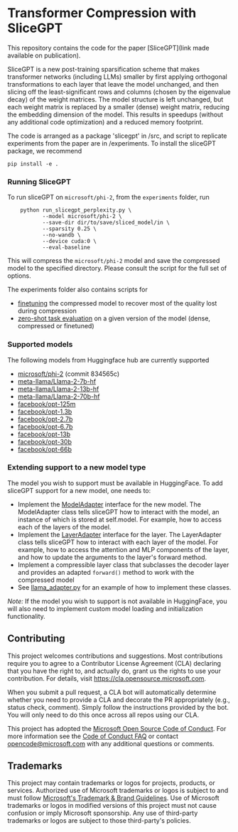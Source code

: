 # Transformer Compression with SliceGPT

This repository contains the code for the paper [SliceGPT](link made available on publication). 

SliceGPT is a new post-training sparsification scheme that makes transformer networks (including LLMs) smaller by first applying orthogonal transformations to each layer that leave the model unchanged, and then slicing off the least-significant rows and columns (chosen by the eigenvalue decay) of the weight matrices. The model structure is left unchanged, but each weight matrix is replaced by a smaller (dense) weight matrix, reducing the embedding dimension of the model. This results in speedups (without any additional code optimization) and a reduced memory footprint.  

The code is arranged as a package 'slicegpt' in /src, and script to replicate experiments from the paper are in /experiments. To install the sliceGPT package, we recommend

`pip install -e .`


### Running SliceGPT

To run sliceGPT on `microsoft/phi-2`, from the `experiments` folder, run 
```
    python run_slicegpt_perplexity.py \
           --model microsoft/phi-2 \
           --save-dir dir/to/save/sliced_model/in \
           --sparsity 0.25 \
           --no-wandb \
           --device cuda:0 \
           --eval-baseline
```
This will compress the `microsoft/phi-2` model and save the compressed model to the specified directory. Please consult the script for the full set of options.

The experiments folder also contains scripts for 
- [finetuning](./experiments/run_finetuning.py) the compressed model to recover most of the quality lost during compression
- [zero-shot task evaluation](./experiments/run_zero_shot_tasks.py) on a given version of the model (dense, compressed or finetuned)

### Supported models

The following models from Huggingface hub are currently supported
- [microsoft/phi-2](https://huggingface.co/microsoft/phi-2) (commit 834565c)
- [meta-llama/Llama-2-7b-hf](https://huggingface.co/meta-llama/Llama-2-7b)
- [meta-llama/Llama-2-13b-hf](https://huggingface.co/meta-llama/Llama-2-13b)
- [meta-llama/Llama-2-70b-hf](https://huggingface.co/meta-llama/Llama-2-70b)
- [facebook/opt-125m](https://huggingface.co/facebook/opt-125m)
- [facebook/opt-1.3b](https://huggingface.co/facebook/opt-1.3b)
- [facebook/opt-2.7b](https://huggingface.co/facebook/opt-2.7b)
- [facebook/opt-6.7b](https://huggingface.co/facebook/opt-6.7b)
- [facebook/opt-13b](https://huggingface.co/facebook/opt-13b)
- [facebook/opt-30b](https://huggingface.co/facebook/opt-30b)
- [facebook/opt-66b](https://huggingface.co/facebook/opt-66b)

### Extending support to a new model type

The model you wish to support must be available in HuggingFace. To add sliceGPT support for a new model, one needs to: 
- Implement the [ModelAdapter](./src/slicegpt/model_adapter.py) interface for the new model. The ModelAdapter class tells sliceGPT how to interact with the model, an instance of which is stored at self.model. For example, how to access each of the layers of the model.
- Implement the [LayerAdapter](./src/slicegpt/model_adapter.py) interface for the layer. The LayerAdapter class tells sliceGPT how to interact with each layer of the model. For example, how to access the attention and MLP components of the layer, and how to update the arguments to the layer's forward method.
- Implement a compressible layer class that subclasses the decoder layer and provides an adapted `forward()` method to work with the compressed model 
- See [llama_adapter.py](./src/slicegpt/adapters/llama_adapter.py) for an example of how to implement these classes.

_Note:_ If the model you wish to support is not available in HuggingFace, you will also need to implement custom model loading and initialization functionality.

## Contributing

This project welcomes contributions and suggestions.  Most contributions require you to agree to a
Contributor License Agreement (CLA) declaring that you have the right to, and actually do, grant us
the rights to use your contribution. For details, visit https://cla.opensource.microsoft.com.

When you submit a pull request, a CLA bot will automatically determine whether you need to provide
a CLA and decorate the PR appropriately (e.g., status check, comment). Simply follow the instructions
provided by the bot. You will only need to do this once across all repos using our CLA.

This project has adopted the [Microsoft Open Source Code of Conduct](https://opensource.microsoft.com/codeofconduct/).
For more information see the [Code of Conduct FAQ](https://opensource.microsoft.com/codeofconduct/faq/) or
contact [opencode@microsoft.com](mailto:opencode@microsoft.com) with any additional questions or comments.

## Trademarks

This project may contain trademarks or logos for projects, products, or services. Authorized use of Microsoft 
trademarks or logos is subject to and must follow 
[Microsoft's Trademark & Brand Guidelines](https://www.microsoft.com/en-us/legal/intellectualproperty/trademarks/usage/general).
Use of Microsoft trademarks or logos in modified versions of this project must not cause confusion or imply Microsoft sponsorship.
Any use of third-party trademarks or logos are subject to those third-party's policies.
